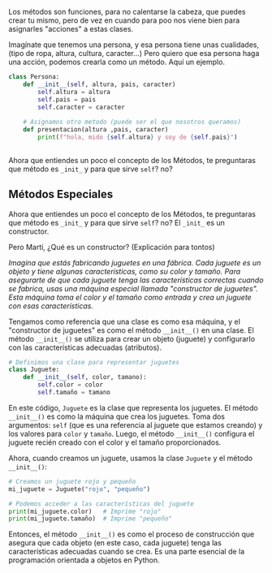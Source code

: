 Los métodos son funciones, para no calentarse la cabeza, que puedes crear tu mismo, pero de vez en cuando para poo nos viene bien para asignarles "acciones" a estas clases.

Imagínate que tenemos una persona, y esa persona tiene unas cualidades, (tipo de ropa, altura, cultura, caracter...) Pero quiero que esa persona haga una acción, podemos crearla como un método. Aquí un ejemplo.

```python
class Persona:
	def __init__(self, altura, pais, caracter)
		self.altura = altura
		self.pais = pais
		self.caracter = caracter
	
	# Asignamos otro metodo (puede ser el que nosotros queramos)
	def presentacion(altura ,pais, caracter)
		print(f"hola, mido {self.altura} y soy de {self.pais}")
	
```

Ahora que entiendes un poco el concepto de los Métodos, te preguntaras que método es `_init_` y para que sirve `self`? no?

## Métodos Especiales

Ahora que entiendes un poco el concepto de los Métodos, te preguntaras que método es `_init_` y para que sirve `self`? no? El `_init_` es un constructor.

Pero Martí, ¿Qué es un constructor? (Explicación para tontos)

*Imagina que estás fabricando juguetes en una fábrica. Cada juguete es un objeto y tiene algunas características, como su color y tamaño. Para asegurarte de que cada juguete tenga las características correctas cuando se fabrica, usas una máquina especial llamada "constructor de juguetes". Esta máquina toma el color y el tamaño como entrada y crea un juguete con esas características.*

Tengamos como referencia que una clase es como esa máquina, y el "constructor de juguetes" es como el método `__init__()` en una clase. El método `__init__()` se utiliza para crear un objeto (juguete) y configurarlo con las características adecuadas (atributos).

```python
# Definimos una clase para representar juguetes
class Juguete:
    def __init__(self, color, tamano):
        self.color = color
        self.tamaño = tamano
```

En este código, `Juguete` es la clase que representa los juguetes. El método `__init__()` es como la máquina que crea los juguetes. Toma dos argumentos: `self` (que es una referencia al juguete que estamos creando) y los valores para `color` y `tamaño`. Luego, el método `__init__()` configura el juguete recién creado con el color y el tamaño proporcionados.

Ahora, cuando creamos un juguete, usamos la clase `Juguete` y el método `__init__()`:

```python
# Creamos un juguete rojo y pequeño
mi_juguete = Juguete("rojo", "pequeño")

# Podemos acceder a las características del juguete
print(mi_juguete.color)   # Imprime "rojo"
print(mi_juguete.tamaño)  # Imprime "pequeño"
```

Entonces, el método `__init__()` es como el proceso de construcción que asegura que cada objeto (en este caso, cada juguete) tenga las características adecuadas cuando se crea. Es una parte esencial de la programación orientada a objetos en Python.